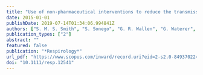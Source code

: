```yaml
---
title: "Use of non-pharmaceutical interventions to reduce the transmission of influenza in adults: A systematic review"
date: 2015-01-01
publishDate: 2019-07-14T01:34:06.994841Z
authors: ["S. M. S. Smith", "S. Sonego", "G. R. Wallen", "G. Waterer", "A. C. Cheng", "P. Thompson"]
publication_types: ["2"]
abstract: ""
featured: false
publication: "*Respirology*"
url_pdf: "https://www.scopus.com/inward/record.uri?eid=2-s2.0-84937022484&doi=10.1111%2fresp.12541&partnerID=40&md5=ace3e3a5fb2398e833a4e49b226fabfe http://onlinelibrary.wiley.com/store/10.1111/resp.12541/asset/resp12541.pdf?v=1&t=iwh7zptx&s=f909d941cce6ffbf97b26b125fc0c9713ebe0427"
doi: "10.1111/resp.12541"
---
```



